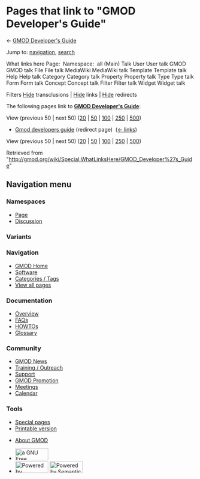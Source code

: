 <div id="mw-page-base" class="noprint">

</div>

<div id="mw-head-base" class="noprint">

</div>

<div id="content" class="mw-body" role="main">

<span id="top"></span>

<div id="mw-js-message" style="display:none;">

</div>



# <span dir="auto">Pages that link to "GMOD Developer's Guide"</span>

<div id="bodyContent">

<div id="contentSub">

← [GMOD Developer's
Guide](/wiki/GMOD_Developer%27s_Guide "GMOD Developer's Guide")

</div>

<div id="jump-to-nav" class="mw-jump">

Jump to: [navigation](#mw-navigation), [search](#p-search)

</div>

<div id="mw-content-text">

What links here Page:  Namespace:  all (Main) Talk User User talk GMOD
GMOD talk File File talk MediaWiki MediaWiki talk Template Template talk
Help Help talk Category Category talk Property Property talk Type Type
talk Form Form talk Concept Concept talk Filter Filter talk Widget
Widget talk

Filters
[Hide](/mediawiki/index.php?title=Special:WhatLinksHere/GMOD_Developer%27s_Guide&hidetrans=1 "Special:WhatLinksHere/GMOD Developer's Guide")
transclusions \|
[Hide](/mediawiki/index.php?title=Special:WhatLinksHere/GMOD_Developer%27s_Guide&hidelinks=1 "Special:WhatLinksHere/GMOD Developer's Guide")
links \|
[Hide](/mediawiki/index.php?title=Special:WhatLinksHere/GMOD_Developer%27s_Guide&hideredirs=1 "Special:WhatLinksHere/GMOD Developer's Guide")
redirects

The following pages link to **[GMOD Developer's
Guide](/wiki/GMOD_Developer%27s_Guide "GMOD Developer's Guide")**:

View (previous 50 \| next 50)
([20](/mediawiki/index.php?title=Special:WhatLinksHere/GMOD_Developer%27s_Guide&limit=20 "Special:WhatLinksHere/GMOD Developer's Guide")
\|
[50](/mediawiki/index.php?title=Special:WhatLinksHere/GMOD_Developer%27s_Guide&limit=50 "Special:WhatLinksHere/GMOD Developer's Guide")
\|
[100](/mediawiki/index.php?title=Special:WhatLinksHere/GMOD_Developer%27s_Guide&limit=100 "Special:WhatLinksHere/GMOD Developer's Guide")
\|
[250](/mediawiki/index.php?title=Special:WhatLinksHere/GMOD_Developer%27s_Guide&limit=250 "Special:WhatLinksHere/GMOD Developer's Guide")
\|
[500](/mediawiki/index.php?title=Special:WhatLinksHere/GMOD_Developer%27s_Guide&limit=500 "Special:WhatLinksHere/GMOD Developer's Guide"))

- [Gmod developers
  guide](/mediawiki/index.php?title=Gmod_developers_guide&redirect=no "Gmod developers guide")
  (redirect page) ‎ <span class="mw-whatlinkshere-tools">([←
  links](/mediawiki/index.php?title=Special:WhatLinksHere&target=Gmod+developers+guide "Special:WhatLinksHere"))</span>

View (previous 50 \| next 50)
([20](/mediawiki/index.php?title=Special:WhatLinksHere/GMOD_Developer%27s_Guide&limit=20 "Special:WhatLinksHere/GMOD Developer's Guide")
\|
[50](/mediawiki/index.php?title=Special:WhatLinksHere/GMOD_Developer%27s_Guide&limit=50 "Special:WhatLinksHere/GMOD Developer's Guide")
\|
[100](/mediawiki/index.php?title=Special:WhatLinksHere/GMOD_Developer%27s_Guide&limit=100 "Special:WhatLinksHere/GMOD Developer's Guide")
\|
[250](/mediawiki/index.php?title=Special:WhatLinksHere/GMOD_Developer%27s_Guide&limit=250 "Special:WhatLinksHere/GMOD Developer's Guide")
\|
[500](/mediawiki/index.php?title=Special:WhatLinksHere/GMOD_Developer%27s_Guide&limit=500 "Special:WhatLinksHere/GMOD Developer's Guide"))

</div>

<div class="printfooter">

Retrieved from
"<http://gmod.org/wiki/Special:WhatLinksHere/GMOD_Developer%27s_Guide>"

</div>

<div id="catlinks" class="catlinks catlinks-allhidden">

</div>

<div class="visualClear">

</div>

</div>

</div>

<div id="mw-navigation">

## Navigation menu

<div id="mw-head">



<div id="left-navigation">

<div id="p-namespaces" class="vectorTabs" role="navigation"
aria-labelledby="p-namespaces-label">

### Namespaces

- <span id="ca-nstab-main"><a href="/wiki/GMOD_Developer%27s_Guide" accesskey="c"
  title="View the content page [c]">Page</a></span>
- <span id="ca-talk"><a
  href="/mediawiki/index.php?title=Talk:GMOD_Developer%27s_Guide&amp;action=edit&amp;redlink=1"
  accesskey="t"
  title="Discussion about the content page [t]">Discussion</a></span>

</div>

<div id="p-variants" class="vectorMenu emptyPortlet" role="navigation"
aria-labelledby="p-variants-label">

### 

### Variants[](#)

<div class="menu">

</div>

</div>

</div>

<div id="right-navigation">





</div>



</div>

</div>

</div>

<div id="mw-panel">

<div id="p-logo" role="banner">

<a href="/wiki/Main_Page"
style="background-image: url(http://gmod.org/images/GMOD-cogs.png);"
title="Visit the main page"></a>

</div>

<div id="p-Navigation" class="portal" role="navigation"
aria-labelledby="p-Navigation-label">

### Navigation

<div class="body">

- <span id="n-GMOD-Home">[GMOD Home](/wiki/Main_Page)</span>
- <span id="n-Software">[Software](/wiki/GMOD_Components)</span>
- <span id="n-Categories-.2F-Tags">[Categories /
  Tags](/wiki/Categories)</span>
- <span id="n-View-all-pages">[View all
  pages](/wiki/Special:AllPages)</span>

</div>

</div>

<div id="p-Documentation" class="portal" role="navigation"
aria-labelledby="p-Documentation-label">

### Documentation

<div class="body">

- <span id="n-Overview">[Overview](/wiki/Overview)</span>
- <span id="n-FAQs">[FAQs](/wiki/Category:FAQ)</span>
- <span id="n-HOWTOs">[HOWTOs](/wiki/Category:HOWTO)</span>
- <span id="n-Glossary">[Glossary](/wiki/Glossary)</span>

</div>

</div>

<div id="p-Community" class="portal" role="navigation"
aria-labelledby="p-Community-label">

### Community

<div class="body">

- <span id="n-GMOD-News">[GMOD News](/wiki/GMOD_News)</span>
- <span id="n-Training-.2F-Outreach">[Training /
  Outreach](/wiki/Training_and_Outreach)</span>
- <span id="n-Support">[Support](/wiki/Support)</span>
- <span id="n-GMOD-Promotion">[GMOD
  Promotion](/wiki/GMOD_Promotion)</span>
- <span id="n-Meetings">[Meetings](/wiki/Meetings)</span>
- <span id="n-Calendar">[Calendar](/wiki/Calendar)</span>

</div>

</div>

<div id="p-tb" class="portal" role="navigation"
aria-labelledby="p-tb-label">

### Tools

<div class="body">

- <span id="t-specialpages"><a href="/wiki/Special:SpecialPages" accesskey="q"
  title="A list of all special pages [q]">Special pages</a></span>
- <span id="t-print"><a
  href="/mediawiki/index.php?title=Special:WhatLinksHere/GMOD_Developer%27s_Guide&amp;printable=yes"
  rel="alternate" accesskey="p"
  title="Printable version of this page [p]">Printable version</a></span>

</div>

</div>

</div>

</div>

<div id="footer" role="contentinfo">

- <span id="footer-places-about">[About
  GMOD](/wiki/GMOD:About "GMOD:About")</span>

<!-- -->

- <span id="footer-copyrightico">[<img src="http://www.gnu.org/graphics/gfdl-logo-small.png" width="88"
  height="31" alt="a GNU Free Documentation License" />](http://www.gnu.org/licenses/fdl-1.3.html)</span>
- <span id="footer-poweredbyico">[<img src="/mediawiki/skins/common/images/poweredby_mediawiki_88x31.png"
  width="88" height="31" alt="Powered by MediaWiki" />](//www.mediawiki.org/)
  [<img
  src="/mediawiki/extensions/SemanticMediaWiki/includes/../resources/images/smw_button.png"
  width="88" height="31" alt="Powered by Semantic MediaWiki" />](https://www.semantic-mediawiki.org/wiki/Semantic_MediaWiki)</span>

<div style="clear:both">

</div>

</div>
